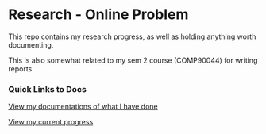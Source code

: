 # Research - Online Problem

This repo contains my research progress, as well as holding anything worth documenting.

This is also somewhat related to my sem 2 course (COMP90044) for writing reports.

### Quick Links to Docs

[View my documentations of what I have done](docs/archives/CompletedItems.md)

[View my current progress](docs/CurrentProgress.md)